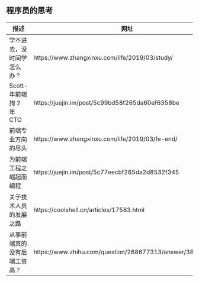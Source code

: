 ## 程序员的思考

<table>
  <thead>
    <tr>
      <th>描述</th>
      <th>网址</th>
    </tr>
  </thead>
  <tbody>
    <tr>
      <td>学不进去，没时间学怎么办？</td>
      <td>https://www.zhangxinxu.com/life/2019/03/study/</td>
    </tr>
    <tr>
      <td>Scott- 年前端狗 2 年 CTO</td>
      <td>https://juejin.im/post/5c99bd58f265da60ef6358be</td>
    </tr>
    <tr>
      <td>前端专业方向的尽头</td>
      <td>https://www.zhangxinxu.com/life/2019/03/fe-end/</td>
    </tr>
    <tr>
      <td>为前端工程之崛起而编程</td>
      <td>https://juejin.im/post/5c77eecbf265da2d8532f345</td>
    </tr>
    <tr>
      <td>关于技术人员的发展之路</td>
      <td>https://coolshell.cn/articles/17583.html</td>
    </tr>
    <tr>
      <td>从事前端真的没有后端工资高？</td>
      <td>https://www.zhihu.com/question/268677313/answer/387631307</td>
    </tr>
  </tbody>
</table>